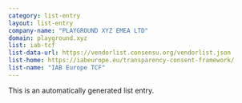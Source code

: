 ```yaml
---
category: list-entry
layout: list-entry
company-name: "PLAYGROUND XYZ EMEA LTD"
domain: playground.xyz
list: iab-tcf
list-data-url: https://vendorlist.consensu.org/vendorlist.json
list-home: https://iabeurope.eu/transparency-consent-framework/
list-name: "IAB Europe TCF"
---
```


This is an automatically generated list entry.
